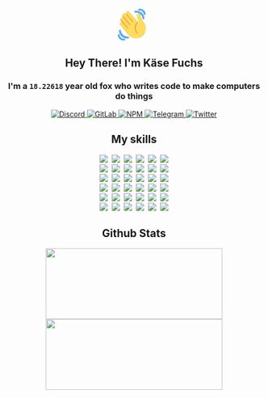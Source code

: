 <div><p align=center><img src=./resources/images/wave.gif width=64px height=64px></p><h2 align=center>Hey There! I'm Käse Fuchs</h2><h3 align=center>I'm a <code>18.22618</code> year old fox who writes code to make computers do things</h3><p align=center><a href=https://discord.com/users/507526681125322772><img alt=Discord src="https://img.shields.io/badge/Discord-5865F2?logo=discord&logoColor=white&style=flat-square#112d404e10fe9f1027f9f1087db4905e"> </a><a href=https://gitlab.com/kasefuchs><img alt=GitLab src="https://img.shields.io/badge/GitLab-330F63?logo=gitlab&logoColor=white&style=flat-square#112d404e10fe9f1027f9f1087db4905e"> </a><a href=https://npmjs.com/~kasefuchs><img alt=NPM src="https://img.shields.io/badge/NPM-CB3837?logo=npm&logoColor=white&style=flat-square#112d404e10fe9f1027f9f1087db4905e"> </a><a href=https://t.me/kasefuchs><img alt=Telegram src="https://img.shields.io/badge/Telegram-2CA5E0?logo=telegram&logoColor=white&style=flat-square#112d404e10fe9f1027f9f1087db4905e"> </a><a href=https://twitter.com/kasefuchs><img alt=Twitter src="https://img.shields.io/badge/Twitter-1DA1F2?logo=twitter&logoColor=white&style=flat-square#112d404e10fe9f1027f9f1087db4905e"></a></p><h2 align=center>My skills</h2><p align=center><a href=https://aws.amazon.com/ ><picture><source srcset="https://skillicons.dev/icons?i=aws&theme=dark#112d404e10fe9f1027f9f1087db4905e" media="(prefers-color-scheme: dark)"><source srcset="https://skillicons.dev/icons?i=aws&theme=light#112d404e10fe9f1027f9f1087db4905e" media="(prefers-color-scheme: light), (prefers-color-scheme: no-preference)"><img src="https://skillicons.dev/icons?i=aws&theme=light#112d404e10fe9f1027f9f1087db4905e"></picture></a>&nbsp;&nbsp;<a href=https://en.wikipedia.org/wiki/Bash_(Unix_shell)><picture><source srcset="https://skillicons.dev/icons?i=bash&theme=dark#112d404e10fe9f1027f9f1087db4905e" media="(prefers-color-scheme: dark)"><source srcset="https://skillicons.dev/icons?i=bash&theme=light#112d404e10fe9f1027f9f1087db4905e" media="(prefers-color-scheme: light), (prefers-color-scheme: no-preference)"><img src="https://skillicons.dev/icons?i=bash&theme=light#112d404e10fe9f1027f9f1087db4905e"></picture></a>&nbsp;&nbsp;<a href=https://discord.com/developers/docs><picture><source srcset="https://skillicons.dev/icons?i=bots&theme=dark#112d404e10fe9f1027f9f1087db4905e" media="(prefers-color-scheme: dark)"><source srcset="https://skillicons.dev/icons?i=bots&theme=light#112d404e10fe9f1027f9f1087db4905e" media="(prefers-color-scheme: light), (prefers-color-scheme: no-preference)"><img src="https://skillicons.dev/icons?i=bots&theme=light#112d404e10fe9f1027f9f1087db4905e"></picture></a>&nbsp;&nbsp;<a href=https://www.cloudflare.com/ ><picture><source srcset="https://skillicons.dev/icons?i=cloudflare&theme=dark#112d404e10fe9f1027f9f1087db4905e" media="(prefers-color-scheme: dark)"><source srcset="https://skillicons.dev/icons?i=cloudflare&theme=light#112d404e10fe9f1027f9f1087db4905e" media="(prefers-color-scheme: light), (prefers-color-scheme: no-preference)"><img src="https://skillicons.dev/icons?i=cloudflare&theme=light#112d404e10fe9f1027f9f1087db4905e"></picture></a>&nbsp;&nbsp;<a href=https://en.wikipedia.org/wiki/CSS><picture><source srcset="https://skillicons.dev/icons?i=css&theme=dark#112d404e10fe9f1027f9f1087db4905e" media="(prefers-color-scheme: dark)"><source srcset="https://skillicons.dev/icons?i=css&theme=light#112d404e10fe9f1027f9f1087db4905e" media="(prefers-color-scheme: light), (prefers-color-scheme: no-preference)"><img src="https://skillicons.dev/icons?i=css&theme=light#112d404e10fe9f1027f9f1087db4905e"></picture></a>&nbsp;&nbsp;<a href=https://www.docker.com/ ><picture><source srcset="https://skillicons.dev/icons?i=docker&theme=dark#112d404e10fe9f1027f9f1087db4905e" media="(prefers-color-scheme: dark)"><source srcset="https://skillicons.dev/icons?i=docker&theme=light#112d404e10fe9f1027f9f1087db4905e" media="(prefers-color-scheme: light), (prefers-color-scheme: no-preference)"><img src="https://skillicons.dev/icons?i=docker&theme=light#112d404e10fe9f1027f9f1087db4905e"></picture></a><br><a href=https://www.electronjs.org/ ><picture><source srcset="https://skillicons.dev/icons?i=electron&theme=dark#112d404e10fe9f1027f9f1087db4905e" media="(prefers-color-scheme: dark)"><source srcset="https://skillicons.dev/icons?i=electron&theme=light#112d404e10fe9f1027f9f1087db4905e" media="(prefers-color-scheme: light), (prefers-color-scheme: no-preference)"><img src="https://skillicons.dev/icons?i=electron&theme=light#112d404e10fe9f1027f9f1087db4905e"></picture></a>&nbsp;&nbsp;<a href=https://expressjs.com/ ><picture><source srcset="https://skillicons.dev/icons?i=express&theme=dark#112d404e10fe9f1027f9f1087db4905e" media="(prefers-color-scheme: dark)"><source srcset="https://skillicons.dev/icons?i=express&theme=light#112d404e10fe9f1027f9f1087db4905e" media="(prefers-color-scheme: light), (prefers-color-scheme: no-preference)"><img src="https://skillicons.dev/icons?i=express&theme=light#112d404e10fe9f1027f9f1087db4905e"></picture></a>&nbsp;&nbsp;<a href=https://www.figma.com/ ><picture><source srcset="https://skillicons.dev/icons?i=figma&theme=dark#112d404e10fe9f1027f9f1087db4905e" media="(prefers-color-scheme: dark)"><source srcset="https://skillicons.dev/icons?i=figma&theme=light#112d404e10fe9f1027f9f1087db4905e" media="(prefers-color-scheme: light), (prefers-color-scheme: no-preference)"><img src="https://skillicons.dev/icons?i=figma&theme=light#112d404e10fe9f1027f9f1087db4905e"></picture></a>&nbsp;&nbsp;<a href=https://firebase.google.com/ ><picture><source srcset="https://skillicons.dev/icons?i=firebase&theme=dark#112d404e10fe9f1027f9f1087db4905e" media="(prefers-color-scheme: dark)"><source srcset="https://skillicons.dev/icons?i=firebase&theme=light#112d404e10fe9f1027f9f1087db4905e" media="(prefers-color-scheme: light), (prefers-color-scheme: no-preference)"><img src="https://skillicons.dev/icons?i=firebase&theme=light#112d404e10fe9f1027f9f1087db4905e"></picture></a>&nbsp;&nbsp;<a href=https://flask.palletsprojects.com/ ><picture><source srcset="https://skillicons.dev/icons?i=flask&theme=dark#112d404e10fe9f1027f9f1087db4905e" media="(prefers-color-scheme: dark)"><source srcset="https://skillicons.dev/icons?i=flask&theme=light#112d404e10fe9f1027f9f1087db4905e" media="(prefers-color-scheme: light), (prefers-color-scheme: no-preference)"><img src="https://skillicons.dev/icons?i=flask&theme=light#112d404e10fe9f1027f9f1087db4905e"></picture></a>&nbsp;&nbsp;<a href=https://cloud.google.com/ ><picture><source srcset="https://skillicons.dev/icons?i=gcp&theme=dark#112d404e10fe9f1027f9f1087db4905e" media="(prefers-color-scheme: dark)"><source srcset="https://skillicons.dev/icons?i=gcp&theme=light#112d404e10fe9f1027f9f1087db4905e" media="(prefers-color-scheme: light), (prefers-color-scheme: no-preference)"><img src="https://skillicons.dev/icons?i=gcp&theme=light#112d404e10fe9f1027f9f1087db4905e"></picture></a><br><a href=https://git-scm.com/ ><picture><source srcset="https://skillicons.dev/icons?i=git&theme=dark#112d404e10fe9f1027f9f1087db4905e" media="(prefers-color-scheme: dark)"><source srcset="https://skillicons.dev/icons?i=git&theme=light#112d404e10fe9f1027f9f1087db4905e" media="(prefers-color-scheme: light), (prefers-color-scheme: no-preference)"><img src="https://skillicons.dev/icons?i=git&theme=light#112d404e10fe9f1027f9f1087db4905e"></picture></a>&nbsp;&nbsp;<a href=https://github.com/ ><picture><source srcset="https://skillicons.dev/icons?i=github&theme=dark#112d404e10fe9f1027f9f1087db4905e" media="(prefers-color-scheme: dark)"><source srcset="https://skillicons.dev/icons?i=github&theme=light#112d404e10fe9f1027f9f1087db4905e" media="(prefers-color-scheme: light), (prefers-color-scheme: no-preference)"><img src="https://skillicons.dev/icons?i=github&theme=light#112d404e10fe9f1027f9f1087db4905e"></picture></a>&nbsp;&nbsp;<a href=https://gitlab.com/ ><picture><source srcset="https://skillicons.dev/icons?i=gitlab&theme=dark#112d404e10fe9f1027f9f1087db4905e" media="(prefers-color-scheme: dark)"><source srcset="https://skillicons.dev/icons?i=gitlab&theme=light#112d404e10fe9f1027f9f1087db4905e" media="(prefers-color-scheme: light), (prefers-color-scheme: no-preference)"><img src="https://skillicons.dev/icons?i=gitlab&theme=light#112d404e10fe9f1027f9f1087db4905e"></picture></a>&nbsp;&nbsp;<a href=https://www.heroku.com/ ><picture><source srcset="https://skillicons.dev/icons?i=heroku&theme=dark#112d404e10fe9f1027f9f1087db4905e" media="(prefers-color-scheme: dark)"><source srcset="https://skillicons.dev/icons?i=heroku&theme=light#112d404e10fe9f1027f9f1087db4905e" media="(prefers-color-scheme: light), (prefers-color-scheme: no-preference)"><img src="https://skillicons.dev/icons?i=heroku&theme=light#112d404e10fe9f1027f9f1087db4905e"></picture></a>&nbsp;&nbsp;<a href=https://en.wikipedia.org/wiki/HTML><picture><source srcset="https://skillicons.dev/icons?i=html&theme=dark#112d404e10fe9f1027f9f1087db4905e" media="(prefers-color-scheme: dark)"><source srcset="https://skillicons.dev/icons?i=html&theme=light#112d404e10fe9f1027f9f1087db4905e" media="(prefers-color-scheme: light), (prefers-color-scheme: no-preference)"><img src="https://skillicons.dev/icons?i=html&theme=light#112d404e10fe9f1027f9f1087db4905e"></picture></a>&nbsp;&nbsp;<a href=https://en.wikipedia.org/wiki/JavaScript><picture><source srcset="https://skillicons.dev/icons?i=js&theme=dark#112d404e10fe9f1027f9f1087db4905e" media="(prefers-color-scheme: dark)"><source srcset="https://skillicons.dev/icons?i=js&theme=light#112d404e10fe9f1027f9f1087db4905e" media="(prefers-color-scheme: light), (prefers-color-scheme: no-preference)"><img src="https://skillicons.dev/icons?i=js&theme=light#112d404e10fe9f1027f9f1087db4905e"></picture></a><br><a href=https://en.wikipedia.org/wiki/Linux><picture><source srcset="https://skillicons.dev/icons?i=linux&theme=dark#112d404e10fe9f1027f9f1087db4905e" media="(prefers-color-scheme: dark)"><source srcset="https://skillicons.dev/icons?i=linux&theme=light#112d404e10fe9f1027f9f1087db4905e" media="(prefers-color-scheme: light), (prefers-color-scheme: no-preference)"><img src="https://skillicons.dev/icons?i=linux&theme=light#112d404e10fe9f1027f9f1087db4905e"></picture></a>&nbsp;&nbsp;<a href=https://mui.com/ ><picture><source srcset="https://skillicons.dev/icons?i=materialui&theme=dark#112d404e10fe9f1027f9f1087db4905e" media="(prefers-color-scheme: dark)"><source srcset="https://skillicons.dev/icons?i=materialui&theme=light#112d404e10fe9f1027f9f1087db4905e" media="(prefers-color-scheme: light), (prefers-color-scheme: no-preference)"><img src="https://skillicons.dev/icons?i=materialui&theme=light#112d404e10fe9f1027f9f1087db4905e"></picture></a>&nbsp;&nbsp;<a href=https://en.wikipedia.org/wiki/Markdown><picture><source srcset="https://skillicons.dev/icons?i=md&theme=dark#112d404e10fe9f1027f9f1087db4905e" media="(prefers-color-scheme: dark)"><source srcset="https://skillicons.dev/icons?i=md&theme=light#112d404e10fe9f1027f9f1087db4905e" media="(prefers-color-scheme: light), (prefers-color-scheme: no-preference)"><img src="https://skillicons.dev/icons?i=md&theme=light#112d404e10fe9f1027f9f1087db4905e"></picture></a>&nbsp;&nbsp;<a href=https://www.mongodb.com/ ><picture><source srcset="https://skillicons.dev/icons?i=mongodb&theme=dark#112d404e10fe9f1027f9f1087db4905e" media="(prefers-color-scheme: dark)"><source srcset="https://skillicons.dev/icons?i=mongodb&theme=light#112d404e10fe9f1027f9f1087db4905e" media="(prefers-color-scheme: light), (prefers-color-scheme: no-preference)"><img src="https://skillicons.dev/icons?i=mongodb&theme=light#112d404e10fe9f1027f9f1087db4905e"></picture></a>&nbsp;&nbsp;<a href=https://www.mysql.com/ ><picture><source srcset="https://skillicons.dev/icons?i=mysql&theme=dark#112d404e10fe9f1027f9f1087db4905e" media="(prefers-color-scheme: dark)"><source srcset="https://skillicons.dev/icons?i=mysql&theme=light#112d404e10fe9f1027f9f1087db4905e" media="(prefers-color-scheme: light), (prefers-color-scheme: no-preference)"><img src="https://skillicons.dev/icons?i=mysql&theme=light#112d404e10fe9f1027f9f1087db4905e"></picture></a>&nbsp;&nbsp;<a href=https://nextjs.org/ ><picture><source srcset="https://skillicons.dev/icons?i=nextjs&theme=dark#112d404e10fe9f1027f9f1087db4905e" media="(prefers-color-scheme: dark)"><source srcset="https://skillicons.dev/icons?i=nextjs&theme=light#112d404e10fe9f1027f9f1087db4905e" media="(prefers-color-scheme: light), (prefers-color-scheme: no-preference)"><img src="https://skillicons.dev/icons?i=nextjs&theme=light#112d404e10fe9f1027f9f1087db4905e"></picture></a><br><a href=https://nodejs.org/en/ ><picture><source srcset="https://skillicons.dev/icons?i=nodejs&theme=dark#112d404e10fe9f1027f9f1087db4905e" media="(prefers-color-scheme: dark)"><source srcset="https://skillicons.dev/icons?i=nodejs&theme=light#112d404e10fe9f1027f9f1087db4905e" media="(prefers-color-scheme: light), (prefers-color-scheme: no-preference)"><img src="https://skillicons.dev/icons?i=nodejs&theme=light#112d404e10fe9f1027f9f1087db4905e"></picture></a>&nbsp;&nbsp;<a href=https://www.postgresql.org/ ><picture><source srcset="https://skillicons.dev/icons?i=postgres&theme=dark#112d404e10fe9f1027f9f1087db4905e" media="(prefers-color-scheme: dark)"><source srcset="https://skillicons.dev/icons?i=postgres&theme=light#112d404e10fe9f1027f9f1087db4905e" media="(prefers-color-scheme: light), (prefers-color-scheme: no-preference)"><img src="https://skillicons.dev/icons?i=postgres&theme=light#112d404e10fe9f1027f9f1087db4905e"></picture></a>&nbsp;&nbsp;<a href=https://learn.microsoft.com/en-us/powershell/ ><picture><source srcset="https://skillicons.dev/icons?i=powershell&theme=dark#112d404e10fe9f1027f9f1087db4905e" media="(prefers-color-scheme: dark)"><source srcset="https://skillicons.dev/icons?i=powershell&theme=light#112d404e10fe9f1027f9f1087db4905e" media="(prefers-color-scheme: light), (prefers-color-scheme: no-preference)"><img src="https://skillicons.dev/icons?i=powershell&theme=light#112d404e10fe9f1027f9f1087db4905e"></picture></a>&nbsp;&nbsp;<a href=https://www.python.org/ ><picture><source srcset="https://skillicons.dev/icons?i=py&theme=dark#112d404e10fe9f1027f9f1087db4905e" media="(prefers-color-scheme: dark)"><source srcset="https://skillicons.dev/icons?i=py&theme=light#112d404e10fe9f1027f9f1087db4905e" media="(prefers-color-scheme: light), (prefers-color-scheme: no-preference)"><img src="https://skillicons.dev/icons?i=py&theme=light#112d404e10fe9f1027f9f1087db4905e"></picture></a>&nbsp;&nbsp;<a href=https://www.raspberrypi.org/ ><picture><source srcset="https://skillicons.dev/icons?i=raspberrypi&theme=dark#112d404e10fe9f1027f9f1087db4905e" media="(prefers-color-scheme: dark)"><source srcset="https://skillicons.dev/icons?i=raspberrypi&theme=light#112d404e10fe9f1027f9f1087db4905e" media="(prefers-color-scheme: light), (prefers-color-scheme: no-preference)"><img src="https://skillicons.dev/icons?i=raspberrypi&theme=light#112d404e10fe9f1027f9f1087db4905e"></picture></a>&nbsp;&nbsp;<a href=https://reactjs.org/ ><picture><source srcset="https://skillicons.dev/icons?i=react&theme=dark#112d404e10fe9f1027f9f1087db4905e" media="(prefers-color-scheme: dark)"><source srcset="https://skillicons.dev/icons?i=react&theme=light#112d404e10fe9f1027f9f1087db4905e" media="(prefers-color-scheme: light), (prefers-color-scheme: no-preference)"><img src="https://skillicons.dev/icons?i=react&theme=light#112d404e10fe9f1027f9f1087db4905e"></picture></a><br><a href=https://redux.js.org/ ><picture><source srcset="https://skillicons.dev/icons?i=redux&theme=dark#112d404e10fe9f1027f9f1087db4905e" media="(prefers-color-scheme: dark)"><source srcset="https://skillicons.dev/icons?i=redux&theme=light#112d404e10fe9f1027f9f1087db4905e" media="(prefers-color-scheme: light), (prefers-color-scheme: no-preference)"><img src="https://skillicons.dev/icons?i=redux&theme=light#112d404e10fe9f1027f9f1087db4905e"></picture></a>&nbsp;&nbsp;<a href=https://en.wikipedia.org/wiki/Regular_expression><picture><source srcset="https://skillicons.dev/icons?i=regex&theme=dark#112d404e10fe9f1027f9f1087db4905e" media="(prefers-color-scheme: dark)"><source srcset="https://skillicons.dev/icons?i=regex&theme=light#112d404e10fe9f1027f9f1087db4905e" media="(prefers-color-scheme: light), (prefers-color-scheme: no-preference)"><img src="https://skillicons.dev/icons?i=regex&theme=light#112d404e10fe9f1027f9f1087db4905e"></picture></a>&nbsp;&nbsp;<a href=https://en.wikipedia.org/wiki/Sass_(stylesheet_language)><picture><source srcset="https://skillicons.dev/icons?i=sass&theme=dark#112d404e10fe9f1027f9f1087db4905e" media="(prefers-color-scheme: dark)"><source srcset="https://skillicons.dev/icons?i=sass&theme=light#112d404e10fe9f1027f9f1087db4905e" media="(prefers-color-scheme: light), (prefers-color-scheme: no-preference)"><img src="https://skillicons.dev/icons?i=sass&theme=light#112d404e10fe9f1027f9f1087db4905e"></picture></a>&nbsp;&nbsp;<a href=https://www.typescriptlang.org/ ><picture><source srcset="https://skillicons.dev/icons?i=ts&theme=dark#112d404e10fe9f1027f9f1087db4905e" media="(prefers-color-scheme: dark)"><source srcset="https://skillicons.dev/icons?i=ts&theme=light#112d404e10fe9f1027f9f1087db4905e" media="(prefers-color-scheme: light), (prefers-color-scheme: no-preference)"><img src="https://skillicons.dev/icons?i=ts&theme=light#112d404e10fe9f1027f9f1087db4905e"></picture></a>&nbsp;&nbsp;<a href=https://unity.com/ ><picture><source srcset="https://skillicons.dev/icons?i=unity&theme=dark#112d404e10fe9f1027f9f1087db4905e" media="(prefers-color-scheme: dark)"><source srcset="https://skillicons.dev/icons?i=unity&theme=light#112d404e10fe9f1027f9f1087db4905e" media="(prefers-color-scheme: light), (prefers-color-scheme: no-preference)"><img src="https://skillicons.dev/icons?i=unity&theme=light#112d404e10fe9f1027f9f1087db4905e"></picture></a>&nbsp;&nbsp;<a href=https://workers.cloudflare.com/ ><picture><source srcset="https://skillicons.dev/icons?i=workers&theme=dark#112d404e10fe9f1027f9f1087db4905e" media="(prefers-color-scheme: dark)"><source srcset="https://skillicons.dev/icons?i=workers&theme=light#112d404e10fe9f1027f9f1087db4905e" media="(prefers-color-scheme: light), (prefers-color-scheme: no-preference)"><img src="https://skillicons.dev/icons?i=workers&theme=light#112d404e10fe9f1027f9f1087db4905e"></picture></a><br></p><h2 align=center>Github Stats</h2><p align=center><picture><source srcset="https://github-readme-stats-kasefuchs.vercel.app/api/?count_private=true&hide_border=true&hide_rank=true&line_height=20&hide_title=true&username=Kasefuchs&theme=dark#112d404e10fe9f1027f9f1087db4905e" media="(prefers-color-scheme: dark)"><source srcset="https://github-readme-stats-kasefuchs.vercel.app/api/?count_private=true&hide_border=true&hide_rank=true&line_height=20&hide_title=true&username=Kasefuchs&theme=light#112d404e10fe9f1027f9f1087db4905e" media="(prefers-color-scheme: light), (prefers-color-scheme: no-preference)"><img align=middle width=350 height=140 src="https://github-readme-stats-kasefuchs.vercel.app/api/?count_private=true&hide_border=true&hide_rank=true&line_height=20&hide_title=true&username=Kasefuchs&theme=light#112d404e10fe9f1027f9f1087db4905e"></picture><picture><source srcset="https://github-readme-stats-kasefuchs.vercel.app/api/top-langs/?count_private=true&hide_border=true&layout=compact&username=Kasefuchs&theme=dark#112d404e10fe9f1027f9f1087db4905e" media="(prefers-color-scheme: dark)"><source srcset="https://github-readme-stats-kasefuchs.vercel.app/api/top-langs/?count_private=true&hide_border=true&layout=compact&username=Kasefuchs&theme=light#112d404e10fe9f1027f9f1087db4905e" media="(prefers-color-scheme: light), (prefers-color-scheme: no-preference)"><img align=middle width=350 height=140 src="https://github-readme-stats-kasefuchs.vercel.app/api/top-langs/?count_private=true&hide_border=true&layout=compact&username=Kasefuchs&theme=light#112d404e10fe9f1027f9f1087db4905e"></picture></p><img src="https://hit.yhype.me/github/profile?user_id=64592097#112d404e10fe9f1027f9f1087db4905e" alt=""></div>